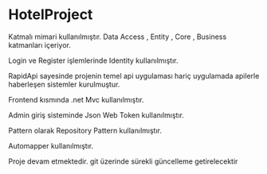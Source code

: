 # HotelProject
Katmalı mimari kullanılmıştır. Data Access , Entity , Core , Business katmanları içeriyor.

Login ve Register işlemlerinde Identity kullanılmıştır.

RapidApi sayesinde projenin temel api uygulaması hariç uygulamada apilerle haberleşen sistemler kurulmuştur.

Frontend kısmında .net Mvc kullanılmıştır.

Admin giriş sisteminde Json Web Token kullanılmıştır.

Pattern olarak Repository Pattern kullanılmıştır.

Automapper kullanılmıştır.

Proje devam etmektedir. git üzerinde sürekli güncelleme getirelecektir

